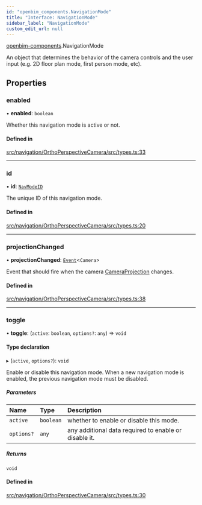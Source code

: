 ```yaml
---
id: "openbim_components.NavigationMode"
title: "Interface: NavigationMode"
sidebar_label: "NavigationMode"
custom_edit_url: null
---
```


[openbim-components](../modules/openbim_components.md).NavigationMode

An object that determines the behavior of the camera controls
and the user input (e.g. 2D floor plan mode, first person mode, etc).

## Properties

### enabled

• **enabled**: `boolean`

Whether this navigation mode is active or not.

#### Defined in

[src/navigation/OrthoPerspectiveCamera/src/types.ts:33](https://github.com/ThatOpen/engine_components/blob/444e81a/src/navigation/OrthoPerspectiveCamera/src/types.ts#L33)

---

### id

• **id**: [`NavModeID`](../modules/openbim_components.md#navmodeid)

The unique ID of this navigation mode.

#### Defined in

[src/navigation/OrthoPerspectiveCamera/src/types.ts:20](https://github.com/ThatOpen/engine_components/blob/444e81a/src/navigation/OrthoPerspectiveCamera/src/types.ts#L20)

---

### projectionChanged

• **projectionChanged**: [`Event`](../classes/openbim_components.Event.md)<`Camera`\>

Event that should fire when the camera [CameraProjection](../modules/openbim_components.md#cameraprojection) changes.

#### Defined in

[src/navigation/OrthoPerspectiveCamera/src/types.ts:38](https://github.com/ThatOpen/engine_components/blob/444e81a/src/navigation/OrthoPerspectiveCamera/src/types.ts#L38)

---

### toggle

• **toggle**: (`active`: `boolean`, `options?`: `any`) => `void`

#### Type declaration

▸ (`active`, `options?`): `void`

Enable or disable this navigation mode.
When a new navigation mode is enabled, the previous navigation mode
must be disabled.

##### Parameters

| Name       | Type      | Description                                           |
| :--------- | :-------- | :---------------------------------------------------- |
| `active`   | `boolean` | whether to enable or disable this mode.               |
| `options?` | `any`     | any additional data required to enable or disable it. |

##### Returns

`void`

#### Defined in

[src/navigation/OrthoPerspectiveCamera/src/types.ts:30](https://github.com/ThatOpen/engine_components/blob/444e81a/src/navigation/OrthoPerspectiveCamera/src/types.ts#L30)

